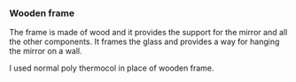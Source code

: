 ### Wooden frame
The frame is made of wood and it provides the support for the mirror and all the other components. It frames the glass and provides a way for hanging the mirror on a wall.

I used normal poly thermocol in place of wooden frame.
